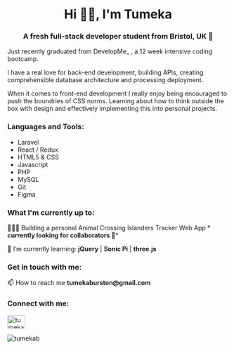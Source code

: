 <h1 align="center">Hi 👋🏻, I'm Tumeka </h1>
<h3 align="center">A fresh full-stack developer student from Bristol, UK 💫</h3>
<p>Just recently graduated from DevelopMe_ , a 12 week intensive coding bootcamp. </p>
<p>I have a real love for back-end development, building APIs, creating comprehensible database architecture and processing deployment.</p>
<p>When it comes to front-end development I really enjoy being encouraged to push the boundries of CSS norms. Learning about how to think outside the box with design and effectively implementing this into personal projects.</p>

<h3 align="left">Languages and Tools:</h3>
<ul>
  <li>Laravel</li>
  <li>React / Redux </li>
  <li>HTML5 & CSS </li>
  <li>Javascript</li>
  <li>PHP</li>
  <li>MySQL</li>
  <li>Git</li>
  <li>Figma</li>
 </ul>

<h3 align="left">What I'm currently up to:</h3>
<p> 👩🏻‍💻 Building a personal Animal Crossing Islanders Tracker Web App *<strong> currently looking for collaborators 👀</strong>*</p>
<p>🌱 I’m currently learning: <strong>jQuery</strong> | <strong>Sonic Pi</strong> | <strong> three.js </strong></p>


<h3 align="left">Get in touch with me:</h3>
<p>📫 How to reach me <strong>tumekaburston@gmail.com</strong></p>

<h3 align="left">Connect with me:</h3>
<p align="left">
<a href="https://linkedin.com/in/tumeka-burston" target="blank"><img align="center" src="https://cdn.jsdelivr.net/npm/simple-icons@3.0.1/icons/linkedin.svg" alt="tumeka-burston" height="30" width="40" /></a>
</p>

<p><img align="center" src="https://github-readme-stats.vercel.app/api/top-langs?username=tumekab&show_icons=true&locale=en&layout=compact" alt="tumekab" /></p>
